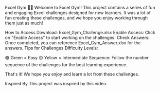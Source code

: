 Excel Gym 🏋️‍♂️
Welcome to Excel Gym! This project contains a series of fun and engaging Excel challenges designed for new learners. It was a lot of fun creating these challenges, and we hope you enjoy working through them just as much!

How to Access
Download: Excel_Gym_Challenge.xlsx
Enable Access: Click on "Enable Access" to start working on the challenges.
Check Answers: Once completed, you can reference Excel_Gym_Answer.xlsx for the answers.
Tips for Challenges
Difficulty Levels:

🟢 Green = Easy
🟡 Yellow = Intermediate
Sequence: Follow the number sequence of the challenges for the best learning experience.

That's it! We hope you enjoy and learn a lot from these challenges.

Inspired By
This project was inspired by this video.
